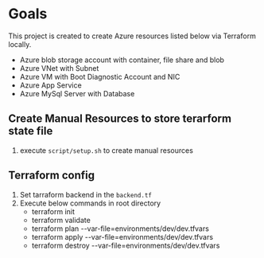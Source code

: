 # Goals
This project is created to create Azure resources listed below via Terraform locally. 
- Azure blob storage account with container, file share and blob
- Azure VNet with Subnet
- Azure VM with Boot Diagnostic Account and  NIC 
- Azure App Service
- Azure MySql Server with Database

## Create Manual Resources to store terarform state file
1. execute `script/setup.sh` to create manual resources

## Terraform config
1. Set tarraform backend in the `backend.tf`
2. Execute below commands in root directory
    - terraform init
    - terraform validate
    - terraform plan --var-file=environments/dev/dev.tfvars
    - terraform apply --var-file=environments/dev/dev.tfvars
    - terraform destroy --var-file=environments/dev/dev.tfvars